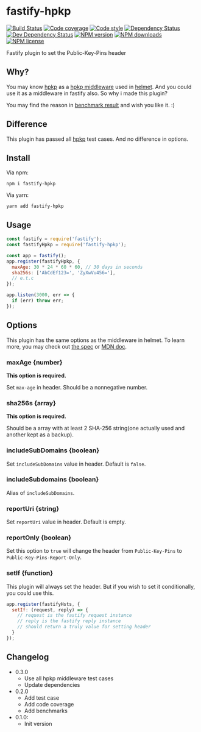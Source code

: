 # fastify-hpkp

[![Build Status][ci-img]][ci-url]
[![Code coverage][cov-img]][cov-url]
[![Code style][lint-img]][lint-url]
[![Dependency Status][dep-img]][dep-url]
[![Dev Dependency Status][dev-dep-img]][dev-dep-url]
[![NPM version][npm-ver-img]][npm-url]
[![NPM downloads][npm-dl-img]][npm-url]
[![NPM license][npm-lc-img]][npm-url]

Fastify plugin to set the Public-Key-Pins header

## Why?

You may know [hpkp](https://github.com/helmetjs/hpkp) as a [hpkp middleware](https://helmetjs.github.io/docs/hpkp/) used in [helmet](https://github.com/helmetjs/helmet). And you could use it as a middleware in fastify also. So why i made this plugin?

You may find the reason in [benchmark result](./benchmarks/benchmark.txt) and wish you like it. :)

## Difference

This plugin has passed all [hpkp](https://github.com/helmetjs/hpkp) test cases.
And no difference in options.

## Install

Via npm:

```shell
npm i fastify-hpkp
```

Via yarn:

```shell
yarn add fastify-hpkp
```

## Usage

```js
const fastify = require('fastify');
const fastifyHpkp = require('fastify-hpkp');

const app = fastify();
app.register(fastifyHpkp, {
  maxAge: 30 * 24 * 60 * 60, // 30 days in seconds
  sha256s: ['AbCdEf123=', 'ZyXwVu456='],
  // e.t.c
});

app.listen(3000, err => {
  if (err) throw err;
});
```

## Options

This plugin has the same options as the middleware in helmet. To learn more, you may check out [the spec](https://tools.ietf.org/html/rfc7469) or [MDN doc](https://developer.mozilla.org/en-US/docs/Web/HTTP/Public_Key_Pinning).

### maxAge {number}

__This option is required.__

Set `max-age` in header. Should be a nonnegative number.

### sha256s {array}

__This option is required.__

Should be a array with at least 2 SHA-256 string(one actually used and another kept as a backup).

### includeSubDomains {boolean}

Set `includeSubDomains` value in header. Default is `false`.

### includeSubdomains {boolean}

Alias of `includeSubDomains`.

### reportUri {string}

Set `reportUri` value in header. Default is empty.

### reportOnly {boolean}

Set this option to `true` will change the header from `Public-Key-Pins` to `Public-Key-Pins-Report-Only`.

### setIf {function}

This plugin will always set the header. But if you wish to set it conditionally, you could use this.

```js
app.register(fastifyHsts, {
  setIf: (request, reply) => {
    // request is the fastify request instance
    // reply is the fastify reply instance
    // should return a truly value for setting header
  }
});
```

## Changelog

- 0.3.0
  - Use all hpkp middleware test cases
  - Update dependencies
- 0.2.0
  - Add test case
  - Add code coverage
  - Add benchmarks
- 0.1.0:
  - Init version

[ci-img]: https://img.shields.io/travis/poppinlp/fastify-hpkp.svg?style=flat-square
[ci-url]: https://travis-ci.org/poppinlp/fastify-hpkp
[cov-img]: https://img.shields.io/coveralls/poppinlp/fastify-hpkp.svg?style=flat-square
[cov-url]: https://coveralls.io/github/poppinlp/fastify-hpkp?branch=master
[lint-img]: https://img.shields.io/badge/code%20style-handsome-brightgreen.svg?style=flat-square
[lint-url]: https://github.com/poppinlp/eslint-config-handsome
[dep-img]: https://img.shields.io/david/poppinlp/fastify-hpkp.svg?style=flat-square
[dep-url]: https://david-dm.org/poppinlp/fastify-hpkp
[dev-dep-img]: https://img.shields.io/david/dev/poppinlp/fastify-hpkp.svg?style=flat-square
[dev-dep-url]: https://david-dm.org/poppinlp/fastify-hpkp#info=devDependencies
[npm-ver-img]: https://img.shields.io/npm/v/fastify-hpkp.svg?style=flat-square
[npm-dl-img]: https://img.shields.io/npm/dm/fastify-hpkp.svg?style=flat-square
[npm-lc-img]: https://img.shields.io/npm/l/fastify-hpkp.svg?style=flat-square
[npm-url]: https://www.npmjs.com/package/fastify-hpkp
